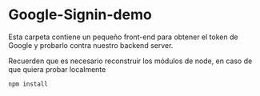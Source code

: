 # Google-Signin-demo

Esta carpeta contiene un pequeño front-end para 
obtener el token de Google y probarlo contra nuestro 
backend server.

Recuerden que es necesario reconstruir los módulos de node,
en caso de que quiera probar localmente

```
npm install
```